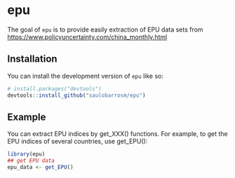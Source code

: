
<!-- README.md is generated from README.Rmd. Please edit that file -->

# epu

<!-- badges: start -->
<!-- badges: end -->

The goal of `epu` is to provide easily extraction of EPU data sets from
<https://www.policyuncertainty.com/china_monthly.html>

## Installation

You can install the development version of `epu` like so:

``` r
# install.packages("devtools")
devtools::install_github("saulobarrosm/epu")
```

## Example

You can extract EPU indices by get_XXX() functions. For example, to get
the EPU indices of several countries, use get_EPU():

``` r
library(epu)
## get EPU data
epu_data <- get_EPU()
```
